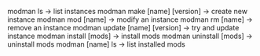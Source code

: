 modman ls                           -> list instances
modman make [name] [version]        -> create new instance
modman mod [name]                   -> modify an instance
modman rm [name]                    -> remove an instance
modman update [name] [version]      -> try and update instance
modman install [mods]               -> install mods
modman uninstall [mods]             -> uninstall mods
modman [name] ls                    -> list installed mods
